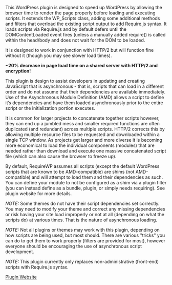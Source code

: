 This WordPress plugin is designed to speed up WordPress by allowing the browser time to render the page properly before loading and executing scripts. It extends the WP_Scripts class, adding some additional methods and filters that overload the existing script output to add Require.js syntax. It loads scripts via Require.js and by default defers until the DOMContentLoaded event fires (unless a manually added require() is called within the head/body and does not wait for the DOM to be loaded.

It is designed to work in conjunction with HTTP/2 but will function fine without it (though you may see slower load times).

**~20% decrease in page load time on a shared server with HTTP/2 and encryption!**

This plugin is design to assist developers in updating and creating JavaScript that is asynchronous - that is, scripts that can load in a different order and do not assume that their dependencies are available immediately. Use of the Asynchronous Module Definition (AMD) allows a script to define it’s dependencies and have them loaded asynchronously prior to the entire script or the initialization portion executes.

It is common for larger projects to concatenate together scripts however, they can end up a jumbled mess and smaller required functions are often duplicated (and redundant) across multiple scripts. HTTP/2 corrects this by allowing multiple resource files to be requested and downloaded within a single TCP window. As projects get larger and more diverse it is becoming more economical to load the individual components (modules) that are needed rather than download and execute one massive concatenated script file (which can also cause the browser to freeze up).

By default, RequireWP assumes all scripts (except the default WordPress scripts that are known to be AMD-compatible) are shims (not AMD-compatible) and will attempt to load them and their dependencies as such. You can define your module to not be configured as a shim via a plugin filter (you can instead define as a bundle, plugin, or simply needs requiring). See plugin website for more details.

*NOTE:* Some themes do not have their script dependencies set correctly. You may need to modify your theme and correct any missing dependencies or risk having your site load improperly or not at all (depending on what the scripts do) at various times. That is the nature of asynchronous loading.

*NOTE:* Not all plugins or themes may work with this plugin, depending on how scripts are being used, but most should. There are various "tricks" you can do to get them to work properly (filters are provided for most), however everyone should be encouraging the use of asynchronous script development.

*NOTE:* This plugin currently only replaces non-administrative (front-end) scripts with Require.js syntax.

[Plugin Website](https://techie-jim.net/wordpress-plugins/requirewp/)